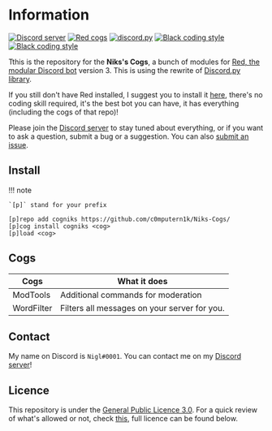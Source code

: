 # Information

[![Discord server](https://discordapp.com/api/guilds/867273736193703976/embed.png)](https://discord.gg/cQwZkKftff)
[![Red cogs](https://img.shields.io/badge/Red--DiscordBot-cogs-red.svg)](https://github.com/Cog-Creators/Red-DiscordBot/tree/V3/develop)
[![discord.py](https://img.shields.io/badge/discord-py-blue.svg)](https://github.com/Rapptz/discord.py)
[![Black coding style](https://img.shields.io/badge/code%20style-black-000000.svg)](https://github.com/ambv/black)
[![Black coding style](https://img.shields.io/github/stars/NiksCogs/cogs?style=social)](https://github.com/NiksCogs/cogs)

Tthis is the repository for the **Niks's Cogs**, a bunch of modules for [Red, the modular Discord bot](https://github.com/Cog-Creators/Red-DiscordBot/tree/V3/master) version 3. This is using the rewrite of [Discord.py library](https://github.com/Rapptz/discord.py/tree/v1.0.0).

If you still don't have Red installed, I suggest you to install it [here](https://red-discordbot.readthedocs.io/en/v3-develop/), there's no coding skill required, it's the best bot you can have, it has everything (including the cogs of that repo)!

Please join the [Discord server](https://discord.gg/cQwZkKftff) to stay tuned about everything, or if you want to ask a question, submit a bug or a suggestion. You can also [submit an issue](https://github.com/c0mputern1k/Niks-Cogs/issues/new/choose).

## Install

!!! note

    `[p]` stand for your prefix

```shell
[p]repo add cogniks https://github.com/c0mputern1k/Niks-Cogs/
[p]cog install cogniks <cog>
[p]load <cog>
```

## Cogs

| Cogs       | What it does                                 |
| ---------- | -------------------------------------------- |
| ModTools   | Additional commands for moderation           |
| WordFilter | Filters all messages on your server for you. |

## Contact

My name on Discord is `Nigl#0001`.
You can contact me on my [Discord server](https://discord.gg/cQwZkKftff)!

## Licence

This repository is under the [General Public Licence 3.0](https://www.gnu.org/licenses/gpl-3.0.en.html). For a quick review of what's allowed or not, check [this](https://github.com/retke/Laggrons-Dumb-Cogs/blob/master/LICENSE), full licence can be found below.
